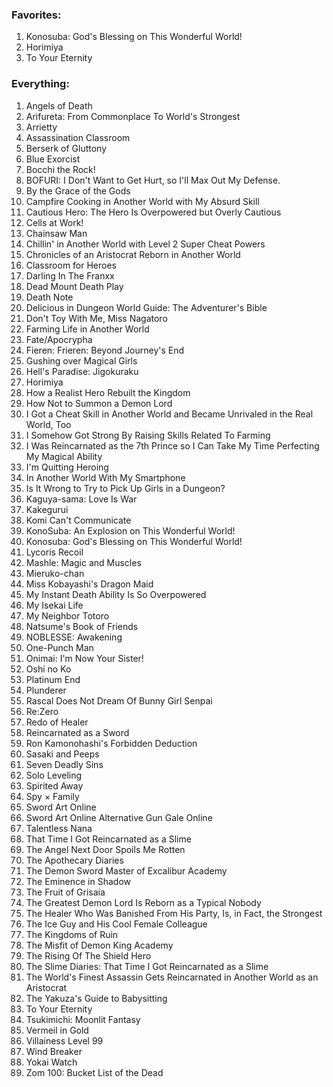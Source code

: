 ### Favorites:
1. Konosuba: God's Blessing on This Wonderful World!
2. Horimiya
3. To Your Eternity

### Everything:
1. Angels of Death
2. Arifureta: From Commonplace To World's Strongest
3. Arrietty
4. Assassination Classroom
5. Berserk of Gluttony
6. Blue Exorcist
7. Bocchi the Rock!
8. BOFURI: I Don't Want to Get Hurt, so I'll Max Out My Defense.
9. By the Grace of the Gods
10. Campfire Cooking in Another World with My Absurd Skill
11. Cautious Hero: The Hero Is Overpowered but Overly Cautious
12. Cells at Work!
13. Chainsaw Man
14. Chillin' in Another World with Level 2 Super Cheat Powers
15. Chronicles of an Aristocrat Reborn in Another World
16. Classroom for Heroes
17. Darling In The Franxx
18. Dead Mount Death Play
19. Death Note
20. Delicious in Dungeon World Guide: The Adventurer's Bible
21. Don't Toy With Me, Miss Nagatoro
22. Farming Life in Another World
23. Fate/Apocrypha
24. Fieren: Frieren: Beyond Journey's End
25. Gushing over Magical Girls
26. Hell's Paradise: Jigokuraku
27. Horimiya
28. How a Realist Hero Rebuilt the Kingdom
29. How Not to Summon a Demon Lord
30. I Got a Cheat Skill in Another World and Became Unrivaled in the Real World, Too
31. I Somehow Got Strong By Raising Skills Related To Farming
32. I Was Reincarnated as the 7th Prince so I Can Take My Time Perfecting My Magical Ability
33. I'm Quitting Heroing
34. In Another World With My Smartphone
35. Is It Wrong to Try to Pick Up Girls in a Dungeon?
36. Kaguya-sama: Love Is War
37. Kakegurui
38. Komi Can't Communicate
39. KonoSuba: An Explosion on This Wonderful World!
40. Konosuba: God's Blessing on This Wonderful World!
41. Lycoris Recoil
42. Mashle: Magic and Muscles
43. Mieruko-chan
44. Miss Kobayashi's Dragon Maid
45. My Instant Death Ability Is So Overpowered
46. My Isekai Life
47. My Neighbor Totoro
48. Natsume's Book of Friends
49. NOBLESSE: Awakening
50. One-Punch Man
51. Onimai: I'm Now Your Sister!
52. Oshi no Ko
53. Platinum End
54. Plunderer
55. Rascal Does Not Dream Of Bunny Girl Senpai
56. Re:Zero
57. Redo of Healer
58. Reincarnated as a Sword
59. Ron Kamonohashi's Forbidden Deduction
60. Sasaki and Peeps
61. Seven Deadly Sins
62. Solo Leveling
63. Spirited Away
64. Spy × Family
65. Sword Art Online
66. Sword Art Online Alternative Gun Gale Online
67. Talentless Nana
68. That Time I Got Reincarnated as a Slime
69. The Angel Next Door Spoils Me Rotten
70. The Apothecary Diaries
71. The Demon Sword Master of Excalibur Academy
72. The Eminence in Shadow
73. The Fruit of Grisaia
74. The Greatest Demon Lord Is Reborn as a Typical Nobody
75. The Healer Who Was Banished From His Party, Is, in Fact, the Strongest
76. The Ice Guy and His Cool Female Colleague
77. The Kingdoms of Ruin
78. The Misfit of Demon King Academy
79. The Rising Of The Shield Hero
80. The Slime Diaries: That Time I Got Reincarnated as a Slime
81. The World's Finest Assassin Gets Reincarnated in Another World as an Aristocrat
82. The Yakuza's Guide to Babysitting
83. To Your Eternity
84. Tsukimichi: Moonlit Fantasy
85. Vermeil in Gold
86. Villainess Level 99
87. Wind Breaker
88. Yokai Watch
89. Zom 100: Bucket List of the Dead
